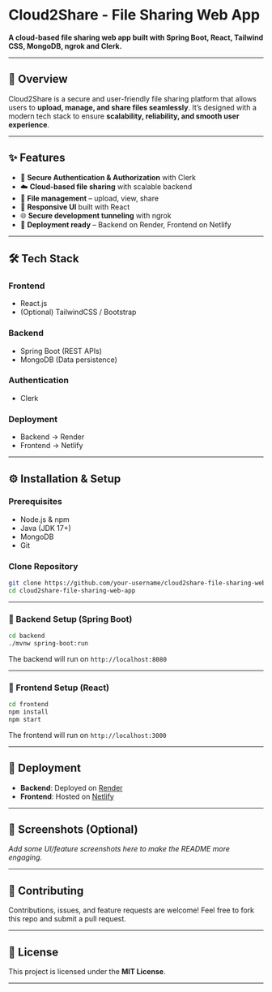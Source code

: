 
# Cloud2Share - File Sharing Web App  

**A cloud-based file sharing web app built with Spring Boot, React, Tailwind CSS, MongoDB, ngrok and Clerk.**  

---

## 📌 Overview  
Cloud2Share is a secure and user-friendly file sharing platform that allows users to **upload, manage, and share files seamlessly**. It’s designed with a modern tech stack to ensure **scalability, reliability, and smooth user experience**.  

---

## ✨ Features  
- 🔐 **Secure Authentication & Authorization** with Clerk  
- ☁️ **Cloud-based file sharing** with scalable backend  
- 📂 **File management** – upload, view, share  
- 📱 **Responsive UI** built with React  
- 🌐 **Secure development tunneling** with ngrok  
- 🚀 **Deployment ready** – Backend on Render, Frontend on Netlify  

---

## 🛠️ Tech Stack  

### Frontend  
- React.js  
- (Optional) TailwindCSS / Bootstrap  

### Backend  
- Spring Boot (REST APIs)  
- MongoDB (Data persistence)  

### Authentication  
- Clerk  

### Deployment  
- Backend → Render  
- Frontend → Netlify  

---

## ⚙️ Installation & Setup  

### Prerequisites  
- Node.js & npm  
- Java (JDK 17+)  
- MongoDB  
- Git  

### Clone Repository  
```bash
git clone https://github.com/your-username/cloud2share-file-sharing-web-app.git
cd cloud2share-file-sharing-web-app
````

---

### 🔹 Backend Setup (Spring Boot)

```bash
cd backend
./mvnw spring-boot:run
```

The backend will run on `http://localhost:8080`

---

### 🔹 Frontend Setup (React)

```bash
cd frontend
npm install
npm start
```

The frontend will run on `http://localhost:3000`

---

## 🚀 Deployment

* **Backend**: Deployed on [Render](https://render.com)
* **Frontend**: Hosted on [Netlify](https://netlify.com)

---

## 📸 Screenshots (Optional)

*Add some UI/feature screenshots here to make the README more engaging.*

---

## 🤝 Contributing

Contributions, issues, and feature requests are welcome!
Feel free to fork this repo and submit a pull request.

---

## 📜 License

This project is licensed under the **MIT License**.

---


